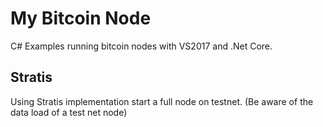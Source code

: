 # My Bitcoin Node

C# Examples running bitcoin nodes with VS2017 and .Net Core.

## Stratis

Using Stratis implementation start a full node on testnet. (Be aware of the data load of a test net node)
